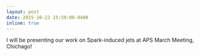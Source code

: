 ```yaml
---
layout: post
date: 2015-10-22 15:59:00-0400
inline: true
---
```


I will be presenting our work on Spark-induced jets at APS March Meeting, Chichago!
